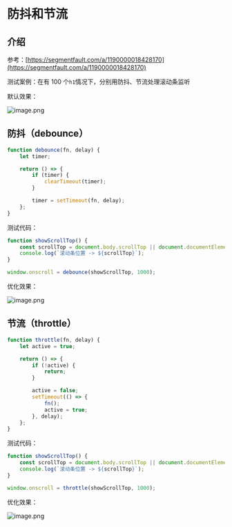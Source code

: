 # 防抖和节流

## 介绍

参考：[https://segmentfault.com/a/1190000018428170](https://segmentfault.com/a/1190000018428170)

测试案例：在有 100 个`h1`情况下，分别用防抖、节流处理滚动条监听

默认效果：

![image.png](https://s2.loli.net/2024/07/30/Pzw1DujeBGd7XnK.png)

## 防抖（debounce）

```js
function debounce(fn, delay) {
    let timer;

    return () => {
        if (timer) {
            clearTimeout(timer);
        }

        timer = setTimeout(fn, delay);
    };
}
```

测试代码：

```js
function showScrollTop() {
    const scrollTop = document.body.scrollTop || document.documentElement.scrollTop;
    console.log(`滚动条位置 -> ${scrollTop}`);
}

window.onscroll = debounce(showScrollTop, 1000);
```

优化效果：

![image.png](https://s2.loli.net/2024/07/30/U1Q9aAuJnRqsmBC.png)

## 节流（throttle）

```js
function throttle(fn, delay) {
    let active = true;

    return () => {
        if (!active) {
            return;
        }

        active = false;
        setTimeout(() => {
            fn();
            active = true;
        }, delay);
    };
}
```

测试代码：

```js
function showScrollTop() {
    const scrollTop = document.body.scrollTop || document.documentElement.scrollTop;
    console.log(`滚动条位置 -> ${scrollTop}`);
}

window.onscroll = throttle(showScrollTop, 1000);
```

优化效果：

![image.png](https://s2.loli.net/2024/07/30/oe2fWsRXtV7nkSJ.png)
